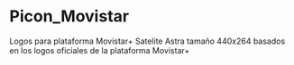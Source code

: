 # Picon_Movistar
Logos para plataforma Movistar+ Satelite Astra tamaño 440x264 basados en los logos oficiales de la plataforma Movistar+






